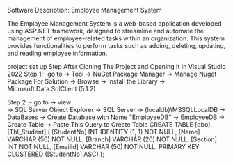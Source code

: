 Software Description: Employee Management System

The Employee Management System is a web-based application developed using ASP.NET framework, designed to streamline and automate the management of employee-related tasks within an organization. This system provides functionalities to perform tasks such as adding, deleting, updating, and reading employee information.


project set up
Step After Cloning The Project and Opening It In Visual Studio 2022
Step 1:- 
    go to -> Tool
          -> NuGet Package Manager 
          -> Manage Nuget Package For Solution
          -> Browse -> Install the Library
          -> Microsoft.Data.SqlClient (5.1.2)
 
Step 2 :-
   go to -> view  
         -> SQL Server Object Explorer -> SQL Server
         -> (localdb)\MSSQLLocalDB -> DataBases
         ->  Create Database with Name "EmployeeDB"
         ->  EmployeeDB -> Create Table 
         -> Paste This Query to Create Table
         CREATE TABLE [dbo].[Tbl_Student] (
             [StudentNo] INT          IDENTITY (1, 1) NOT NULL,
             [Name]      VARCHAR (50) NOT NULL,
             [Branch]    VARCHAR (20) NOT NULL,
             [Section]   INT          NOT NULL,
             [EmailId]   VARCHAR (50) NOT NULL,
             PRIMARY KEY CLUSTERED ([StudentNo] ASC)
         );


         
